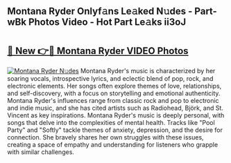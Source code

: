 ## Montana Ryder Onlyf𝚊ns Le𝚊ked N𝚞des - Part-wBk Photos Video - Hot Part Le𝚊ks ii3oJ

# <h2><a href="http://ab13638.deff.icu/?id=Montana+Ryder">🔗 New 👉🔴 Montana Ryder VIDEO Photos</a></h2>

[![Montana Ryder N𝚞des](https://i.imgur.com/rIISA9y.gif)](http://ab13638.deff.icu/?id=Montana+Ryder)
Montana Ryder's music is characterized by her soaring vocals, introspective lyrics, and eclectic blend of pop, rock, and electronic elements. Her songs often explore themes of love, relationships, and self-discovery, with a focus on storytelling and emotional authenticity. Montana Ryder's influences range from classic rock and pop to electronic and indie music, and she has cited artists such as Radiohead, Björk, and St. Vincent as key inspirations. Montana Ryder's music is deeply personal, with songs that delve into the complexities of mental health. Tracks like "Pool Party" and "Softly" tackle themes of anxiety, depression, and the desire for connection. She bravely shares her own struggles with these issues, creating a space of empathy and understanding for listeners who grapple with similar challenges.
